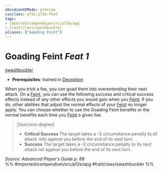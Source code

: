 ```yaml
---
obsidianUIMode: preview
cssclass: pf2e,pf2e-feat
tags:
- imported/compendium/src/pf2e/apg
- trait/class/swashbuckler
aliases: ["Goading Feint"]
---
```

# Goading Feint  *Feat 1*  
[swashbuckler](rules/traits/swashbuckler-apg.md)  

- **Prerequisites**: trained in [Deception](../skills.md#Deception)

When you trick a foe, you can goad them into overextending their next attack. On a [Feint](feint.md), you can use the following success and critical success effects instead of any other effects you would gain when you [Feint](feint.md); if you do, other abilities that adjust the normal effects of your [Feint](feint.md) no longer apply. You can choose whether to use the Goading Feint benefits or the normal benefits each time you [Feint](feint.md) a given foe.

> [!success-degree] 
> - **Critical Success** The target takes a –2 circumstance penalty to all attack rolls against you before the end of its next turn.
> - **Success** The target takes a –2 circumstance penalty to its next attack roll against you before the end of its next turn.

*Source: Advanced Player's Guide p. 88*  
%% #imported/compendium/src/pf2e/apg #trait/class/swashbuckler %%